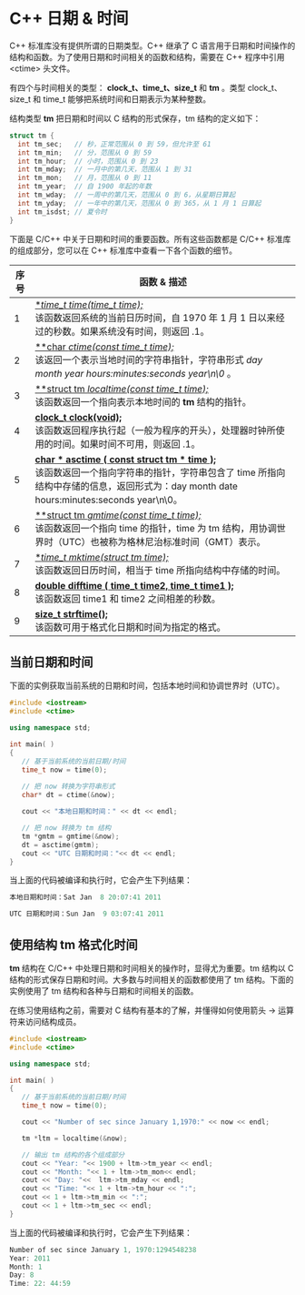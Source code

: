 # C++ 日期 & 时间

C++ 标准库没有提供所谓的日期类型。C++ 继承了 C 语言用于日期和时间操作的结构和函数。为了使用日期和时间相关的函数和结构，需要在 C++ 程序中引用 &lt;ctime&gt; 头文件。

有四个与时间相关的类型： **clock_t、time_t、size_t**  和  **tm** 。类型 clock_t、size_t 和 time_t 能够把系统时间和日期表示为某种整数。

结构类型  **tm**  把日期和时间以 C 结构的形式保存，tm 结构的定义如下：

```C++
struct tm {
  int tm_sec;   // 秒，正常范围从 0 到 59，但允许至 61
  int tm_min;   // 分，范围从 0 到 59
  int tm_hour;  // 小时，范围从 0 到 23
  int tm_mday;  // 一月中的第几天，范围从 1 到 31
  int tm_mon;   // 月，范围从 0 到 11
  int tm_year;  // 自 1900 年起的年数
  int tm_wday;  // 一周中的第几天，范围从 0 到 6，从星期日算起
  int tm_yday;  // 一年中的第几天，范围从 0 到 365，从 1 月 1 日算起
  int tm_isdst; // 夏令时
}
```

下面是 C/C++ 中关于日期和时间的重要函数。所有这些函数都是 C/C++ 标准库的组成部分，您可以在 C++ 标准库中查看一下各个函数的细节。

| 序号 | 函数 &amp; 描述 |
| ---- | ---- |
| 1 | [ **time_t time(time_t *time);** ](c-function-time.html)<br/>该函数返回系统的当前日历时间，自 1970 年 1 月 1 日以来经过的秒数。如果系统没有时间，则返回 .1。 |
| 2 | [ **char *ctime(const time_t *time);** ](c-function-ctime.html)<br/>该返回一个表示当地时间的字符串指针，字符串形式  _day month year hours:minutes:seconds year\n\0_ 。 |
| 3 | [ **struct tm *localtime(const time_t *time);** ](c-function-localtime.html)<br/>该函数返回一个指向表示本地时间的  **tm**  结构的指针。 |
| 4 | [ **clock_t clock(void);** ](c-function-clock.html)<br/>该函数返回程序执行起（一般为程序的开头），处理器时钟所使用的时间。如果时间不可用，则返回 .1。 |
| 5 | [ **char * asctime ( const struct tm * time );** ](c-function-asctime.html)<br/>该函数返回一个指向字符串的指针，字符串包含了 time 所指向结构中存储的信息，返回形式为：day month date hours:minutes:seconds year\n\0。 |
| 6 | [ **struct tm *gmtime(const time_t *time);** ](c-function-gmtime.html)<br/>该函数返回一个指向 time 的指针，time 为 tm 结构，用协调世界时（UTC）也被称为格林尼治标准时间（GMT）表示。 |
| 7 | [ **time_t mktime(struct tm *time);** ](c-function-mktime.html)<br/>该函数返回日历时间，相当于 time 所指向结构中存储的时间。 |
| 8 | [ **double difftime ( time_t time2, time_t time1 );** ](c-function-difftime.html)<br/>该函数返回 time1 和 time2 之间相差的秒数。 |
| 9 | [ **size_t strftime();** ](c-function-strftime.html)<br/>该函数可用于格式化日期和时间为指定的格式。 |

## 当前日期和时间

下面的实例获取当前系统的日期和时间，包括本地时间和协调世界时（UTC）。

```C++
#include <iostream>
#include <ctime>

using namespace std;

int main( )
{
   // 基于当前系统的当前日期/时间
   time_t now = time(0);
   
   // 把 now 转换为字符串形式
   char* dt = ctime(&now);

   cout << "本地日期和时间：" << dt << endl;

   // 把 now 转换为 tm 结构
   tm *gmtm = gmtime(&now);
   dt = asctime(gmtm);
   cout << "UTC 日期和时间："<< dt << endl;
}
```

当上面的代码被编译和执行时，它会产生下列结果：

```C++
本地日期和时间：Sat Jan  8 20:07:41 2011

UTC 日期和时间：Sun Jan  9 03:07:41 2011
```

## 使用结构 tm 格式化时间

**tm**  结构在 C/C++ 中处理日期和时间相关的操作时，显得尤为重要。tm 结构以 C 结构的形式保存日期和时间。大多数与时间相关的函数都使用了 tm 结构。下面的实例使用了 tm 结构和各种与日期和时间相关的函数。

在练习使用结构之前，需要对 C 结构有基本的了解，并懂得如何使用箭头 -&gt; 运算符来访问结构成员。

```C++
#include <iostream>
#include <ctime>

using namespace std;

int main( )
{
   // 基于当前系统的当前日期/时间
   time_t now = time(0);

   cout << "Number of sec since January 1,1970:" << now << endl;

   tm *ltm = localtime(&now);

   // 输出 tm 结构的各个组成部分
   cout << "Year: "<< 1900 + ltm->tm_year << endl;
   cout << "Month: "<< 1 + ltm->tm_mon<< endl;
   cout << "Day: "<<  ltm->tm_mday << endl;
   cout << "Time: "<< 1 + ltm->tm_hour << ":";
   cout << 1 + ltm->tm_min << ":";
   cout << 1 + ltm->tm_sec << endl;
}
```

当上面的代码被编译和执行时，它会产生下列结果：

```C++
Number of sec since January 1, 1970:1294548238
Year: 2011
Month: 1
Day: 8
Time: 22: 44:59
```
